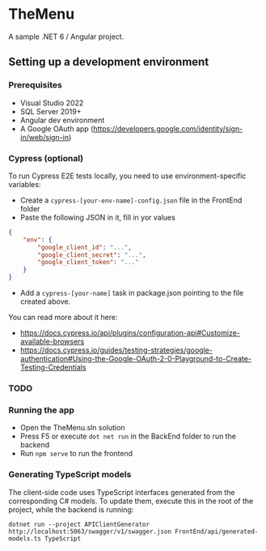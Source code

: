 # TheMenu

A sample .NET 6 / Angular project.

## Setting up a development environment

### Prerequisites

- Visual Studio 2022
- SQL Server 2019+
- Angular dev environment
- A Google OAuth app (https://developers.google.com/identity/sign-in/web/sign-in)

### Cypress (optional) 

To run Cypress E2E tests locally, you need to use environment-specific variables:
-  Create a `cypress-[your-env-name]-config.json` file in the FrontEnd folder
- Paste the following JSON in 
it, fill in yor values

```json
{
    "env": {
        "google_client_id": "...",
        "google_client_secret": "...",
        "google_client_token": "..."
    }
}
```

- Add a `cypress-[your-name]` task in package.json pointing to the file created above.

You can read more about it here:
- https://docs.cypress.io/api/plugins/configuration-api#Customize-available-browsers
- https://docs.cypress.io/guides/testing-strategies/google-authentication#Using-the-Google-OAuth-2-0-Playground-to-Create-Testing-Credentials

### TODO

### Running the app

- Open the TheMenu.sln solution
- Press F5 or execute ```dot net run``` in the BackEnd folder to run the backend
- Run `npm serve` to run the frontend


### Generating TypeScript models

 The client-side code uses TypeScript interfaces generated from the corresponding C# models. To update them, execute this in the root of the project, while the backend is running:
 ```
 dotnet run --project APIClientGenerator http://localhost:5063/swagger/v1/swagger.json FrontEnd/api/generated-models.ts TypeScript
 ```
